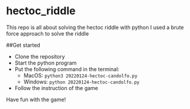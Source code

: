 # hectoc_riddle
This repo is all about solving the hectoc riddle with python 
I used a brute force approach to solve the riddle

##Get started
- Clone the repository 
- Start the python program
- Put the following command in the terminal:
  - MacOS: `python3 20220124-hectoc-candolfo.py`
  - Windows: `python 20220124-hectoc-candolfo.py`
- Follow the instruction of the game

Have fun with the game!

